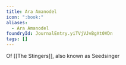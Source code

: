 ```yaml
---
title: Ara Amanodel
icon: ":book:"
aliases:
  - Ara Amanodel
foundryId: JournalEntry.yiTVjVJvBgXt0VDn
tags: []
---
```


Of [[The Stingers]], also known as Seedsinger